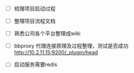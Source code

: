 - [ ] 梳理项目启动过程
- [ ] 整理项目流程文档


- [ ] 熟悉公司各个平台整理成wiki
- [ ] bbproxy 代理连接原理及过程整理，测试是否成功<http://10.2.11.15:9200/_plugin/head>
- [ ] 启动服务需要redis



